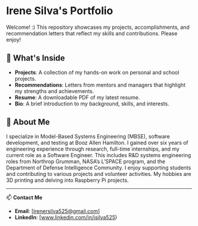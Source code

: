 # Irene Silva's Portfolio

Welcome! :) This repository showcases my projects, accomplishments, and recommendation letters that reflect my skills and contributions. Please enjoy!

## 📂 What's Inside
- **Projects**: A collection of my hands-on work on personal and school projects.
- **Recommendations**: Letters from mentors and managers that highlight my strengths and achievements.
- **Resume**: A downloadable PDF of my latest resume.
- **Bio**: A brief introduction to my background, skills, and interests.

## 🌟 About Me
I specialize in Model-Based Systems Engineering (MBSE), software development, and testing at Booz Allen Hamilton. I gained over six years of engineering experience through research, full-time internships, and my current role as a Software Engineer. This includes R&D systems engineering roles from Northrop Grumman, NASA’s L’SPACE program, and the Department of Defense Intelligence Community. I enjoy supporting students and contributing to various projects and volunteer activities. My hobbies are 3D printing and delving into Raspberry Pi projects.

---

📫 **Contact Me**
- **Email**: [irenersilva525@gmail.com]
- **LinkedIn**: [www.linkedin.com/in/isilva525)
